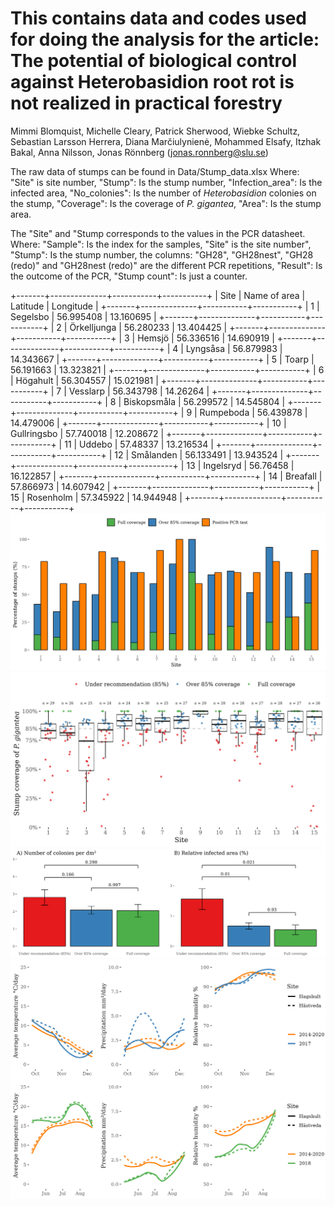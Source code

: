# This contains data and codes used for doing the analysis for the article: The potential of biological control against Heterobasidion root rot is not realized in practical forestry 

Mimmi Blomquist, Michelle Cleary, Patrick Sherwood, Wiebke Schultz, Sebastian Larsson Herrera, Diana Marčiulynienė, Mohammed Elsafy, Itzhak Bakal, Anna Nilsson, Jonas Rönnberg (jonas.ronnberg@slu.se)

The raw data of stumps can be found in Data/Stump_data.xlsx
Where: "Site" is site number, "Stump": Is the stump number,	"Infection_area": Is the infected area, "No_colonies": Is the number of _Heterobasidion_ colonies on the stump,	"Coverage": Is the coverage of _P. gigantea_, "Area": Is the stump area.

The "Site" and "Stump corresponds to the values in the PCR datasheet. 
Where: "Sample": Is the index for the samples,	"Site" is the site number",	"Stump": Is the stump number, the columns: "GH28",	"GH28nest",	"GH28 (redo)" and	"GH28nest (redo)" are the different PCR repetitions, "Result": Is the outcome of the PCR, "Stump count": Is just a counter. 

+-------+--------------+-----------+-----------+
| Site  | Name of area | Latitude  | Longitude |
+-------+--------------+-----------+-----------+
| 1     | Segelsbo     | 56.995408 | 13.160695 |
+-------+--------------+-----------+-----------+
| 2     | Örkelljunga  | 56.280233 | 13.404425 |
+-------+--------------+-----------+-----------+
| 3     | Hemsjö       | 56.336516 | 14.690919 |
+-------+--------------+-----------+-----------+
| 4     | Lyngsåsa     | 56.879983 | 14.343667 |
+-------+--------------+-----------+-----------+
| 5     | Toarp        | 56.191663 | 13.323821 |
+-------+--------------+-----------+-----------+
| 6     | Högahult     | 56.304557 | 15.021981 |
+-------+--------------+-----------+-----------+
| 7     | Vesslarp     | 56.343798 | 14.26264  |
+-------+--------------+-----------+-----------+
| 8     | Biskopsmåla  | 56.299572 | 14.545804 |
+-------+--------------+-----------+-----------+
| 9     | Rumpeboda    | 56.439878 | 14.479006 |
+-------+--------------+-----------+-----------+
| 10    | Gullringsbo  | 57.740018 | 12.208672 |
+-------+--------------+-----------+-----------+
| 11    | Uddebo       | 57.48337  | 13.216534 |
+-------+--------------+-----------+-----------+
| 12    | Smålanden    | 56.133491 | 13.943524 |
+-------+--------------+-----------+-----------+
| 13    | Ingelsryd    | 56.76458  | 16.122857 |
+-------+--------------+-----------+-----------+
| 14    | Breafall     | 57.866973 | 14.607942 |
+-------+--------------+-----------+-----------+
| 15    | Rosenholm    | 57.345922 | 14.944948 |
+-------+--------------+-----------+-----------+
![Fig 1.](https://github.com/Pacifisten/Root_rot_pgig_PCR/blob/main/Output/Figure_1.jpg?raw=true)
![Fig 2.](https://github.com/Pacifisten/Root_rot_pgig_PCR/blob/main/Output/Figure_2.jpg?raw=true)
![Fig 3.](https://github.com/Pacifisten/Root_rot_pgig_PCR/blob/main/Output/Figure_3.jpg?raw=true)
![Fig S1.](https://github.com/Pacifisten/Root_rot_pgig_PCR/blob/main/Output/Figure_S1.jpg?raw=true)
